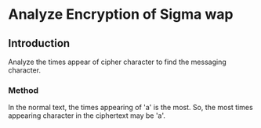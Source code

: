 # Analyze Encryption of Sigma wap
## Introduction
Analyze the times appear of cipher character to find the messaging character. 
### Method 
In the normal text, the times appearing of 'a' is the most. So, the most times appearing character in the ciphertext may be 'a'.

